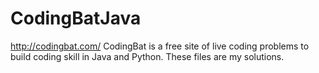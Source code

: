 # CodingBatJava 
http://codingbat.com/
CodingBat is a free site of live coding problems to build coding skill in Java and Python.
These files are my solutions.
